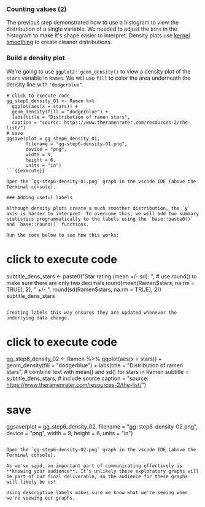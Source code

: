 ### Counting values (2)

The previous step demonstrated how to use a histogram to view the distribution of a single variable. We needed to adjust the `bins` in the histogram to make it's shape easier to interpret. Density plots use [kernel smoothing](https://ggplot2-book.org/statistical-summaries.html) to create cleaner distributions. 

### Build a density plot

We're going to use `ggplot2::geom_density()` to view a density plot of the `stars` variable in `Ramen`. We will use `fill` to color the area underneath the density line with `"dodgerblue"`.

```
# click to execute code
gg_step6_density_01 <- Ramen %>% 
  ggplot(aes(x = stars)) + 
  geom_density(fill = "dodgerblue") + 
  labs(title = "Distribution of ramen stars", 
  caption = "source: https://www.theramenrater.com/resources-2/the-list/")
# save
ggsave(plot = gg_step6_density_01,
       filename = "gg-step6-density-01.png",
       device = "png",
       width = 9,
       height = 6,
       units = "in")
```{{execute}}

Open the `gg-step6-density-01.png` graph in the vscode IDE (above the Terminal console). 

### Adding useful labels 

Although density plots create a much smoother distribution, the `y` axis is harder to interpret. To overcome this, we will add two summary statistics programmatically to the labels using the `base::paste0()` and `base::round()` functions. 

Run the code below to see how this works: 

```
# click to execute code
subtitle_dens_stars <- paste0("Star rating (mean +/- sd): ", 
       # use round() to make sure there are only two decimals
       round(mean(Ramen$stars, na.rm = TRUE), 2),
       " +/- ",
       round(sd(Ramen$stars, na.rm = TRUE), 2))
subtitle_dens_stars
```{{execute}}

Creating labels this way ensures they are updated whenever the underlying data change. 

```
# click to execute code
gg_step6_density_02 <- Ramen %>% 
  ggplot(aes(x = stars)) + 
  geom_density(fill = "dodgerblue") + 
  labs(title = "Distribution of ramen stars", 
    # combine text with mean() and sd() for stars in Ramen
    subtitle = subtitle_dens_stars,
    # include source
    caption = "source: https://www.theramenrater.com/resources-2/the-list/")
# save
ggsave(plot = gg_step6_density_02,
       filename = "gg-step6-density-02.png",
       device = "png",
       width = 9,
       height = 6,
       units = "in")
```{{execute}}

Open the `gg-step6-density-02.png` graph in the vscode IDE (above the Terminal console). 

As we've said, an important part of communicating effectively is **knowing your audience**. It's unlikely these exploratory graphs will be part of our final deliverable, so the audience for these graphs will likely be us! 

Using descriptive labels makes sure we know what we're seeing when we're viewing our graphs.
